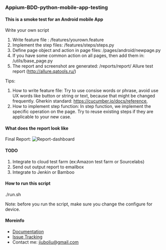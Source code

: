 ### Appium-BDD-python-mobile-app-testing

#### This is a smoke test for an Android mobile App

Write your own script

1. Write feature file : /features/yourown.feature 
2. Implement the step files: /features/steps/steps.py
3. Define page object and action in page files: /pages/android/newpage.py
4. If you have some common action on all pages, then add them in: /utils/base_page.py
5. The report and screenshot are generated: /reports/report/ 
Allure test report (http://allure.qatools.ru/)

Tips:
1. How to write feature file:
   Try to use consise words or phrase, avoid use UX words like button or string or text, because that might be changed frequently.
   Gherkin standard: https://cucumber.io/docs/reference,
2. How to implement step function:
   In step function, we implement the specific operation on the page.
   Try to reuse existing steps if they are applicable to your new case.
 
#### What does the report look like

Final Report:
![Report-dashboard](https://github.com/julialiuliu/Appium-BDD-python-mobile-app-testing/blob/master/doki/img/dashboard2.png)

#### TODO
1. Integrate to cloud test farm (ex:Amazon test farm or Sourcelabs)
2. Send out output report to emailbox
3. Integrate to Jenkin or Bamboo

#### How to run this script
./run.sh

Note: before you run the script, make sure you change the configure for device.

#### Moreinfo

* [Documentation](https://github.com/julialiuliu/Appium-BDD-python-mobile-app-testing/wiki)
* [Issue Tracking](https://github.com/julialiuliu/Appium-BDD-python-mobile-app-testing/issues)
* Contact me: [jiuboliu@gmail.com](jiuboliu@gmail.com)
